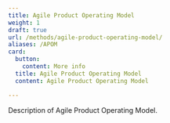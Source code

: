 ```yaml
---
title: Agile Product Operating Model
weight: 1
draft: true
url: /methods/agile-product-operating-model/
aliases: /APOM
card:
  button:
    content: More info
  title: Agile Product Operating Model
  content: Agile Product Operating Model

---
```




Description of Agile Product Operating Model.


